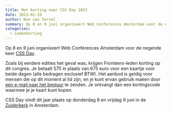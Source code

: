 ```yaml
---
title: Met korting naar CSS Day 2023
date: 2023-01-20
author: Wim van Iersel
summary: Op 8 en 9 juni organiseert Web Conferences Amsterdam voor de negende keer [CSS Day](https://cssday.nl).
categories:
  - Ledenkorting
---
```


Op 8 en 9 juni organiseert Web Conferences Amsterdam voor de negende keer [CSS Day](https://cssday.nl).

Zoals bij eerdere edities het geval was, krijgen Fronteers-leden korting op dit congres. Je betaalt 575 in plaats van 675 euro voor een kaartje voor beide dagen (alle bedragen exclusief BTW). Het aanbod is geldig voor mensen die op dit moment al lid zijn, en je kunt ervan gebruik maken door [een e-mail naar het bestuur](mailto:bestuur@fronteers.nl) te zenden. Je ontvangt dan een kortingscode waarmee je je kaart kunt kopen.

CSS Day vindt dit jaar plaats op donderdag 8 en vrijdag 9 juni in de [Zuiderkerk](https://cssday.nl/2023/venue) in Amsterdam.
